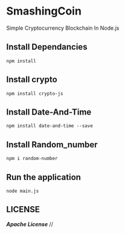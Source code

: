 # SmashingCoin

Simple Cryptocurrency Blockchain In Node.js

## Install Dependancies

    npm install

## Install crypto

    npm install crypto-js

## Install Date-And-Time

    npm install date-and-time --save

## Install Random_number

    npm i random-number

## Run the application

    node main.js

## LICENSE

**_Apache License_**
//
